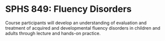 # SPHS 849: Fluency Disorders

Course participants will develop an understanding of evaluation and treatment of acquired and developmental fluency disorders in children and adults through lecture and hands-on practice.